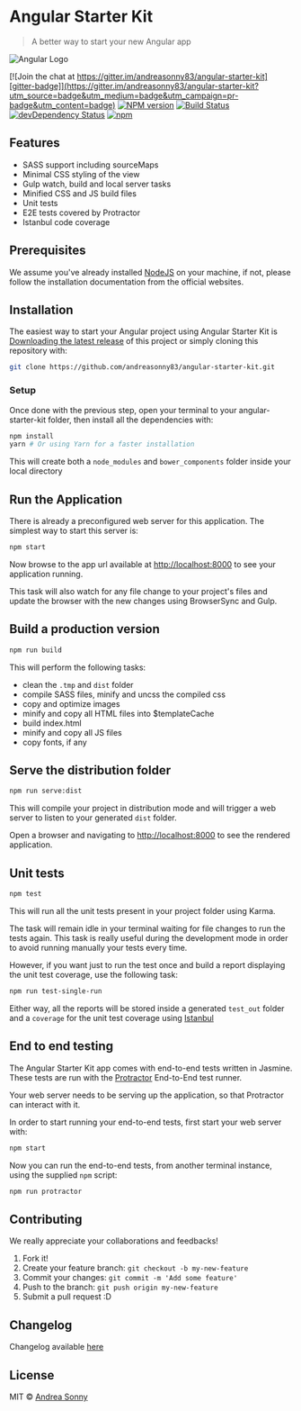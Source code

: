 # Angular Starter Kit
> A better way to start your new Angular app

![Angular Logo][angular_logo]

[![Join the chat at https://gitter.im/andreasonny83/angular-starter-kit][gitter-badge]](https://gitter.im/andreasonny83/angular-starter-kit?utm_source=badge&utm_medium=badge&utm_campaign=pr-badge&utm_content=badge)
[![NPM version][npm-badge]](https://www.npmjs.com/package/angular-starter-kit)
[![Build Status][travis-badge]](https://travis-ci.org/andreasonny83/angular-starter-kit)
[![devDependency Status][dependencies-badge]](https://david-dm.org/andreasonny83/angular-starter-kit#info=devDependencies)
[![npm][license-badge]](https://andreasonny.mit-license.org/@2016/)

## Features

* SASS support including sourceMaps
* Minimal CSS styling of the view
* Gulp watch, build and local server tasks
* Minified CSS and JS build files
* Unit tests
* E2E tests covered by Protractor
* Istanbul code coverage

## Prerequisites

We assume you've already installed [NodeJS][nodejs] on your machine, if not,
please follow the installation documentation from the official websites.

## Installation

The easiest way to start your Angular project using Angular Starter Kit is
[Downloading the latest release][latest_release] of this project or simply
cloning this repository with:

```sh
git clone https://github.com/andreasonny83/angular-starter-kit.git
```

### Setup

Once done with the previous step, open your terminal to your angular-starter-kit
folder, then install all the dependencies with:

```sh
npm install
yarn # Or using Yarn for a faster installation
```

This will create both a `node_modules` and `bower_components` folder inside
your local directory

## Run the Application

There is already a preconfigured web server for this application.
The simplest way to start this server is:

```sh
npm start
```

Now browse to the app url available at
[http://localhost:8000](http://localhost:8000) to see your application running.

This task will also watch for any file change to your project's files and
update the browser with the new changes using BrowserSync and Gulp.

## Build a production version

```sh
npm run build
```

This will perform the following tasks:

* clean the `.tmp` and `dist` folder
* compile SASS files, minify and uncss the compiled css
* copy and optimize images
* minify and copy all HTML files into $templateCache
* build index.html
* minify and copy all JS files
* copy fonts, if any

## Serve the distribution folder

```bash
npm run serve:dist
```

This will compile your project in distribution mode and will trigger a
web server to listen to your generated `dist` folder.

Open a browser and navigating to [http://localhost:8000](http://localhost:8000)
to see the rendered application.  

## Unit tests

```bash
npm test
```

This will run all the unit tests present in your project folder using Karma.

The task will remain idle in your terminal waiting for file changes to
run the tests again. This task is really useful during the development mode
in order to avoid running manually your tests every time.

However, if you want just to run the test once and build a report displaying the
unit test coverage, use the following task:

```bash
npm run test-single-run
```

Either way, all the reports will be stored inside a generated `test_out` folder
and a `coverage` for the unit test coverage using [Istanbul][istanbul-url]

## End to end testing

The Angular Starter Kit app comes with end-to-end tests written in Jasmine.
These tests are run with the [Protractor][protractor-url]
End-to-End test runner.

Your web server needs to be serving up the application,
so that Protractor can interact with it.

In order to start running your end-to-end tests,
first start your web server with:

```bash
npm start
```

Now you can run the end-to-end tests, from another terminal instance,
using the supplied `npm` script:

```bash
npm run protractor
```

## Contributing

We really appreciate your collaborations and feedbacks!

1. Fork it!
1. Create your feature branch: `git checkout -b my-new-feature`
1. Commit your changes: `git commit -m 'Add some feature'`
1. Push to the branch: `git push origin my-new-feature`
1. Submit a pull request :D

## Changelog

Changelog available [here][changelog]

## License

MIT © [Andrea Sonny](https://andreasonny.mit-license.org/2016-2017)

[angular_logo]: https://angularjs.org/img/AngularJS-large.png
[gitter-badge]: https://badges.gitter.im/andreasonny83/angular-starter-kit.svg
[npm-badge]: https://badge.fury.io/js/generator-mdl.svg
[travis-badge]: https://travis-ci.org/andreasonny83/angular-starter-kit.svg?branch=master
[dependencies-badge]: https://david-dm.org/andreasonny83/angular-starter-kit/dev-status.svg
[license-badge]: https://img.shields.io/badge/license-MIT-blue.svg
[latest_release]: https://github.com/andreasonny83/angular-starter-kit/releases/latest
[nodejs]: https://nodejs.org/
[istanbul-url]: https://github.com/gotwarlost/istanbul
[protractor-url]:http://www.protractortest.org
[changelog]: https://github.com/andreasonny83/angular-starter-kit/blob/master/CHANGELOG.md
